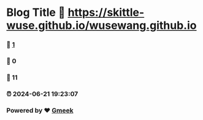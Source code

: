 # Blog Title :link: https://skittle-wuse.github.io/wusewang.github.io 
### :page_facing_up: [1](https://skittle-wuse.github.io/wusewang.github.io/tag.html) 
### :speech_balloon: 0 
### :hibiscus: 11 
### :alarm_clock: 2024-06-21 19:23:07 
### Powered by :heart: [Gmeek](https://github.com/Meekdai/Gmeek)
